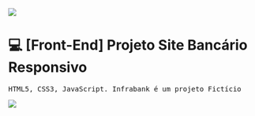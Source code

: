 <img src="https://github.com/oandersonbsilva/infrabank/blob/main/img/banner.png">

# 💻 [Front-End]  Projeto Site Bancário Responsivo 

<kbd> HTML5, CSS3, JavaScript. <kbd>  Infrabank é um projeto Fictício <kbd> 

<img src="https://github.com/oandersonbsilva/infrabank/blob/main/img/foto2.png">
